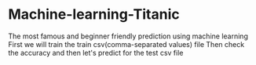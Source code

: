# Machine-learning-Titanic
The most famous and beginner friendly prediction using machine learning
First we will train the train csv(comma-separated values) file 
Then check the accuracy and then let's predict for the test csv file
